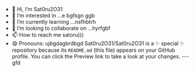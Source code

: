 - 👋 Hi, I’m Sat0ru2O31
- 👀 I’m interested in ...e bgfsgn ggb
- 🌱 I’m currently learning ...nsfhbtrh
- 💞️ I’m looking to collaborate on ...hyrfgbf
- 📫 How to reach me satoru)))
- 😄 Pronouns: ujbgdagbrdbgd
Sat0ru2O31/Sat0ru2O31 is a ✨ special ✨ repository because its `README.md` (this file) appears on your GitHub profile.
You can click the Preview link to take a look at your changes.
---gfd
